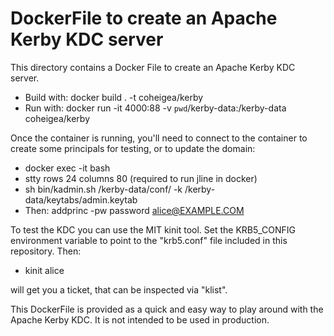 # DockerFile to create an Apache Kerby KDC server

This directory contains a Docker File to create an Apache Kerby KDC server.

 * Build with: docker build . -t coheigea/kerby
 * Run with: docker run -it 4000:88 -v `pwd`/kerby-data:/kerby-data coheigea/kerby

Once the container is running, you'll need to connect to the container to
create some principals for testing, or to update the domain:

 * docker exec -it <id> bash
 * stty rows 24 columns 80 (required to run jline in docker)
 * sh bin/kadmin.sh /kerby-data/conf/ -k /kerby-data/keytabs/admin.keytab
 * Then: addprinc -pw password alice@EXAMPLE.COM

To test the KDC you can use the MIT kinit tool. Set the KRB5_CONFIG environment
variable to point to the "krb5.conf" file included in this repository. Then:

 * kinit alice 

will get you a ticket, that can be inspected via "klist".

This DockerFile is provided as a quick and easy way to play around with the
Apache Kerby KDC. It is not intended to be used in production.

